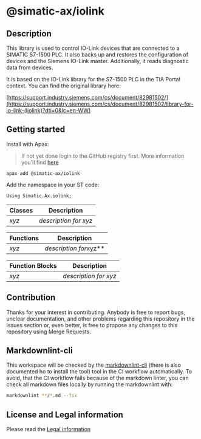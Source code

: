# @simatic-ax/iolink

## Description

This library is used to control IO-Link devices that are connected to a SIMATIC S7-1500 PLC. It also backs up and restores the configuration of devices and the Siemens IO-Link master. Additionally, it reads diagnostic data from devices.

It is based on the IO-Link library for the S7-1500 PLC in the TIA Portal context. You can find the original library here:

[https://support.industry.siemens.com/cs/document/82981502/](https://support.industry.siemens.com/cs/document/82981502/library-for-io-link-(liolink)?dti=0&lc=en-WW)

## Getting started

Install with Apax:

> If not yet done login to the GitHub registry first.
> More information you'll find [here](https://github.com/simatic-ax/.github/blob/main/docs/personalaccesstoken.md)

```cli
apax add @simatic-ax/iolink
```

Add the namespace in your ST code:

```iec-st
Using Simatic.Ax.iolink;
```

| Classes | Description         |
|---------|---------------------|
| *xyz*     | *description for xyz* |

| Functions   | Description             |
|-------------|-------------------------|
| *xyz*       | *description for*xyz** |

| Function Blocks | Description           |
|-----------------|-----------------------|
| *xyz*           | *description for xyz* |

## Contribution

Thanks for your interest in contributing. Anybody is free to report bugs, unclear documentation, and other problems regarding this repository in the Issues section or, even better, is free to propose any changes to this repository using Merge Requests.

## Markdownlint-cli

This workspace will be checked by the [markdownlint-cli](https://github.com/igorshubovych/markdownlint-cli) (there is also documented ho to install the tool) tool in the CI workflow automatically.
To avoid, that the CI workflow fails because of the markdown linter, you can check all markdown files locally by running the markdownlint with:

```sh
markdownlint **/*.md --fix
```

## License and Legal information

Please read the [Legal information](LICENSE.md)
